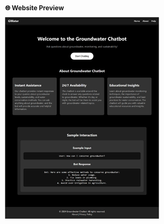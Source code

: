 ## 🌐 Website Preview

![Website Preview](https://github.com/manasi-gade07/groundwater_chatbot/blob/ce308d48e5ed882385003e14e23a02e31e494b8a/web_preview.png?raw=true)
